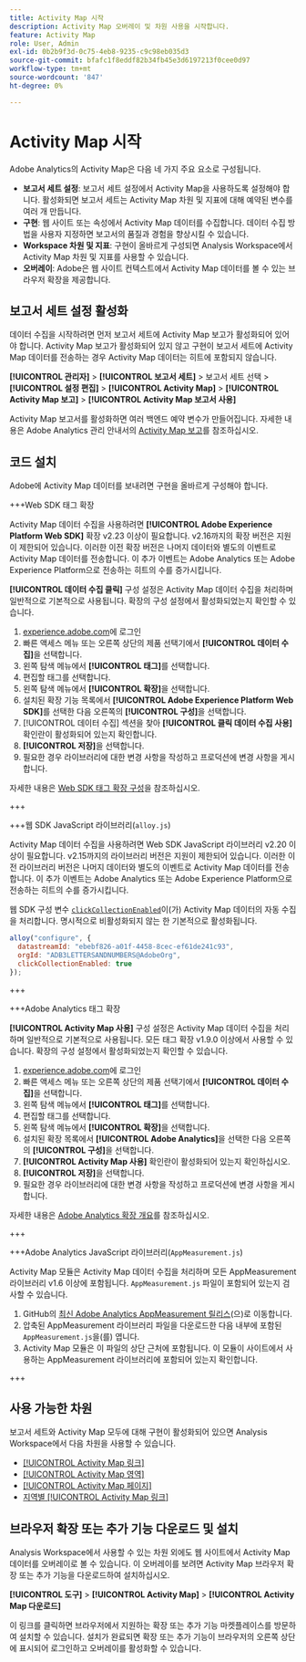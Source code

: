 ```yaml
---
title: Activity Map 시작
description: Activity Map 오버레이 및 차원 사용을 시작합니다.
feature: Activity Map
role: User, Admin
exl-id: 0b2b9f3d-0c75-4eb8-9235-c9c98eb035d3
source-git-commit: bfafc1f8eddf82b34fb45e3d6197213f0cee0d97
workflow-type: tm+mt
source-wordcount: '847'
ht-degree: 0%

---
```


# Activity Map 시작

Adobe Analytics의 Activity Map은 다음 네 가지 주요 요소로 구성됩니다.

* **보고서 세트 설정**: 보고서 세트 설정에서 Activity Map을 사용하도록 설정해야 합니다. 활성화되면 보고서 세트는 Activity Map 차원 및 지표에 대해 예약된 변수를 여러 개 만듭니다.
* **구현**: 웹 사이트 또는 속성에서 Activity Map 데이터를 수집합니다. 데이터 수집 방법을 사용자 지정하면 보고서의 품질과 경험을 향상시킬 수 있습니다.
* **Workspace 차원 및 지표**: 구현이 올바르게 구성되면 Analysis Workspace에서 Activity Map 차원 및 지표를 사용할 수 있습니다.
* **오버레이**: Adobe은 웹 사이트 컨텍스트에서 Activity Map 데이터를 볼 수 있는 브라우저 확장을 제공합니다.

## 보고서 세트 설정 활성화

데이터 수집을 시작하려면 먼저 보고서 세트에 Activity Map 보고가 활성화되어 있어야 합니다. Activity Map 보고가 활성화되어 있지 않고 구현이 보고서 세트에 Activity Map 데이터를 전송하는 경우 Activity Map 데이터는 히트에 포함되지 않습니다.

**[!UICONTROL 관리자]** > **[!UICONTROL 보고서 세트]** > 보고서 세트 선택 > **[!UICONTROL 설정 편집]** > **[!UICONTROL Activity Map]** > **[!UICONTROL Activity Map 보고]** > **[!UICONTROL Activity Map 보고서 사용]**

Activity Map 보고서를 활성화하면 여러 백엔드 예약 변수가 만들어집니다. 자세한 내용은 Adobe Analytics 관리 안내서의 [Activity Map 보고](/help/admin/admin/c-manage-report-suites/c-edit-report-suites/activity-map.md)를 참조하십시오.

## 코드 설치

Adobe에 Activity Map 데이터를 보내려면 구현을 올바르게 구성해야 합니다.

+++Web SDK 태그 확장

Activity Map 데이터 수집을 사용하려면 **[!UICONTROL Adobe Experience Platform Web SDK]** 확장 v2.23 이상이 필요합니다. v2.16까지의 확장 버전은 지원이 제한되어 있습니다. 이러한 이전 확장 버전은 나머지 데이터와 별도의 이벤트로 Activity Map 데이터를 전송합니다. 이 추가 이벤트는 Adobe Analytics 또는 Adobe Experience Platform으로 전송하는 히트의 수를 증가시킵니다.

**[!UICONTROL 데이터 수집 클릭]** 구성 설정은 Activity Map 데이터 수집을 처리하며 일반적으로 기본적으로 사용됩니다. 확장의 구성 설정에서 활성화되었는지 확인할 수 있습니다.

1. [experience.adobe.com](https://experience.adobe.com)에 로그인
1. 빠른 액세스 메뉴 또는 오른쪽 상단의 제품 선택기에서 **[!UICONTROL 데이터 수집]**&#x200B;을 선택합니다.
1. 왼쪽 탐색 메뉴에서 **[!UICONTROL 태그]**&#x200B;를 선택합니다.
1. 편집할 태그를 선택합니다.
1. 왼쪽 탐색 메뉴에서 **[!UICONTROL 확장]**&#x200B;을 선택합니다.
1. 설치된 확장 기능 목록에서 **[!UICONTROL Adobe Experience Platform Web SDK]**&#x200B;를 선택한 다음 오른쪽의 **[!UICONTROL 구성]**&#x200B;을 선택합니다.
1. [!UICONTROL 데이터 수집] 섹션을 찾아 **[!UICONTROL 클릭 데이터 수집 사용]** 확인란이 활성화되어 있는지 확인합니다.
1. **[!UICONTROL 저장]**&#x200B;을 선택합니다.
1. 필요한 경우 라이브러리에 대한 변경 사항을 작성하고 프로덕션에 변경 사항을 게시합니다.

자세한 내용은 [Web SDK 태그 확장 구성](https://experienceleague.adobe.com/ko/docs/experience-platform/tags/extensions/client/web-sdk/web-sdk-extension-configuration#data-collection)을 참조하십시오.

+++

+++웹 SDK JavaScript 라이브러리(`alloy.js`)

Activity Map 데이터 수집을 사용하려면 Web SDK JavaScript 라이브러리 v2.20 이상이 필요합니다. v2.15까지의 라이브러리 버전은 지원이 제한되어 있습니다. 이러한 이전 라이브러리 버전은 나머지 데이터와 별도의 이벤트로 Activity Map 데이터를 전송합니다. 이 추가 이벤트는 Adobe Analytics 또는 Adobe Experience Platform으로 전송하는 히트의 수를 증가시킵니다.

웹 SDK 구성 변수 [`clickCollectionEnabled`](https://experienceleague.adobe.com/ko/docs/experience-platform/web-sdk/commands/configure/clickcollectionenabled)이(가) Activity Map 데이터의 자동 수집을 처리합니다. 명시적으로 비활성화되지 않는 한 기본적으로 활성화됩니다.

```js
alloy("configure", {
  datastreamId: "ebebf826-a01f-4458-8cec-ef61de241c93",
  orgId: "ADB3LETTERSANDNUMBERS@AdobeOrg",
  clickCollectionEnabled: true
});
```

+++

+++Adobe Analytics 태그 확장

**[!UICONTROL Activity Map 사용]** 구성 설정은 Activity Map 데이터 수집을 처리하며 일반적으로 기본적으로 사용됩니다. 모든 태그 확장 v1.9.0 이상에서 사용할 수 있습니다. 확장의 구성 설정에서 활성화되었는지 확인할 수 있습니다.

1. [experience.adobe.com](https://experience.adobe.com)에 로그인
1. 빠른 액세스 메뉴 또는 오른쪽 상단의 제품 선택기에서 **[!UICONTROL 데이터 수집]**&#x200B;을 선택합니다.
1. 왼쪽 탐색 메뉴에서 **[!UICONTROL 태그]**&#x200B;를 선택합니다.
1. 편집할 태그를 선택합니다.
1. 왼쪽 탐색 메뉴에서 **[!UICONTROL 확장]**&#x200B;을 선택합니다.
1. 설치된 확장 목록에서 **[!UICONTROL Adobe Analytics]**&#x200B;을 선택한 다음 오른쪽의 **[!UICONTROL 구성]**&#x200B;을 선택합니다.
1. **[!UICONTROL Activity Map 사용]** 확인란이 활성화되어 있는지 확인하십시오.
1. **[!UICONTROL 저장]**&#x200B;을 선택합니다.
1. 필요한 경우 라이브러리에 대한 변경 사항을 작성하고 프로덕션에 변경 사항을 게시합니다.

자세한 내용은 [Adobe Analytics 확장 개요](https://experienceleague.adobe.com/ko/docs/experience-platform/tags/extensions/client/analytics/overview)를 참조하십시오.

+++

+++Adobe Analytics JavaScript 라이브러리(`AppMeasurement.js`)

Activity Map 모듈은 Activity Map 데이터 수집을 처리하며 모든 AppMeasurement 라이브러리 v1.6 이상에 포함됩니다. `AppMeasurement.js` 파일이 포함되어 있는지 검사할 수 있습니다.

1. GitHub의 [최신 Adobe Analytics AppMeasurement 릴리스](https://github.com/adobe/appmeasurement/releases/latest)(으)로 이동합니다.
1. 압축된 AppMeasurement 라이브러리 파일을 다운로드한 다음 내부에 포함된 `AppMeasurement.js`을(를) 엽니다.
1. Activity Map 모듈은 이 파일의 상단 근처에 포함됩니다. 이 모듈이 사이트에서 사용하는 AppMeasurement 라이브러리에 포함되어 있는지 확인합니다.

+++

## 사용 가능한 차원

보고서 세트와 Activity Map 모두에 대해 구현이 활성화되어 있으면 Analysis Workspace에서 다음 차원을 사용할 수 있습니다.

* [[!UICONTROL Activity Map 링크]](/help/components/dimensions/activity-map-link.md)
* [[!UICONTROL Activity Map 영역]](/help/components/dimensions/activity-map-region.md)
* [[!UICONTROL Activity Map 페이지]](/help/components/dimensions/activity-map-page.md)
* [지역별 [!UICONTROL Activity Map 링크]](/help/components/dimensions/activity-map-link-by-region.md)

## 브라우저 확장 또는 추가 기능 다운로드 및 설치

Analysis Workspace에서 사용할 수 있는 차원 외에도 웹 사이트에서 Activity Map 데이터를 오버레이로 볼 수 있습니다. 이 오버레이를 보려면 Activity Map 브라우저 확장 또는 추가 기능을 다운로드하여 설치하십시오.

**[!UICONTROL 도구]** > **[!UICONTROL Activity Map]** > **[!UICONTROL Activity Map 다운로드]**

이 링크를 클릭하면 브라우저에서 지원하는 확장 또는 추가 기능 마켓플레이스를 방문하여 설치할 수 있습니다. 설치가 완료되면 확장 또는 추가 기능이 브라우저의 오른쪽 상단에 표시되어 로그인하고 오버레이를 활성화할 수 있습니다.
